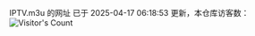 IPTV.m3u 的网址 已于 2025-04-17 06:18:53 更新，本仓库访客数：![Visitor's Count](https://profile-counter.glitch.me/hero1898_tv/count.svg)
